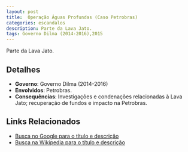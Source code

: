 ```yaml
---
layout: post
title:  Operação Águas Profundas (Caso Petrobras)
categories: escandalos
description: Parte da Lava Jato.
tags: Governo Dilma (2014-2016),2015
---
```


Parte da Lava Jato.

## Detalhes
- **Governo**: Governo Dilma (2014-2016)
- **Envolvidos**: Petrobras.
- **Consequências**: Investigações e condenações relacionadas à Lava Jato; recuperação de fundos e impacto na Petrobras.

## Links Relacionados
- [Busca no Google para o título e descrição](https://www.google.com/search?q=Opera%C3%A7%C3%A3o%20%C3%81guas%20Profundas%20%28Caso%20Petrobras%29%20Parte%20da%20Lava%20Jato.%20Governo%20Dilma%20%282014-2016%29)
- [Busca na Wikipedia para o título e descrição](https://en.wikipedia.org/w/index.php?search=Opera%C3%A7%C3%A3o%20%C3%81guas%20Profundas%20%28Caso%20Petrobras%29%20Parte%20da%20Lava%20Jato.%20Governo%20Dilma%20%282014-2016%29)
